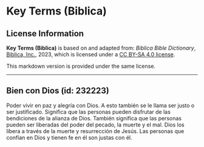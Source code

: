# Key Terms (Biblica)

## License Information

**Key Terms (Biblica)** is based on and adapted from: _Biblica Bible Dictionary_, [Biblica, Inc.](https://www.biblica.com/), 2023, which is licensed under a [CC BY-SA 4.0 license](https://creativecommons.org/licenses/by-sa/4.0/legalcode.en).

This markdown version is provided under the same license.



--------------------------------

## Bien con Dios (id: 232223)

Poder vivir en paz y alegría con Dios. A esto también se le llama ser justo o ser justificado. Significa que las personas pueden disfrutar de las bendiciones de la alianza de Dios. También significa que las personas pueden ser liberadas del poder del pecado, la muerte y el mal. Dios los libera a través de la muerte y resurrección de Jesús. Las personas que confían en Dios y tienen fe en él son justas con él.



